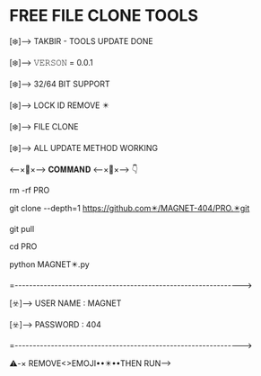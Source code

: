 # FREE FILE CLONE TOOLS
[❄️]--> TAKBIR - TOOLS UPDATE DONE 

[❄️]--> 𝚅𝙴𝚁𝚂𝙾𝙽 = 0.0.1

[❄️]--> 32/64 BIT SUPPORT

[❄️]--> LOCK ID REMOVE ✴️

[❄️]--> FILE CLONE

[❄️]--> ALL UPDATE METHOD WORKING 

 <--×🔶×--> 𝐂𝐎𝐌𝐌𝐀𝐍𝐃 <--×🔶×--> 👇

rm -rf PRO

git clone --depth=1        https://github.com✴️/MAGNET-404/PRO.✴️git

git pull

cd PRO

python MAGNET✴️.py

=--------------------------------------------------------------->

[☣️]--> USER NAME  : MAGNET

[☣️]--> PASSWORD  : 404

=--------------------------------------------------------------->

⚠️-× REMOVE<>EMOJI••✴️••THEN RUN-->
